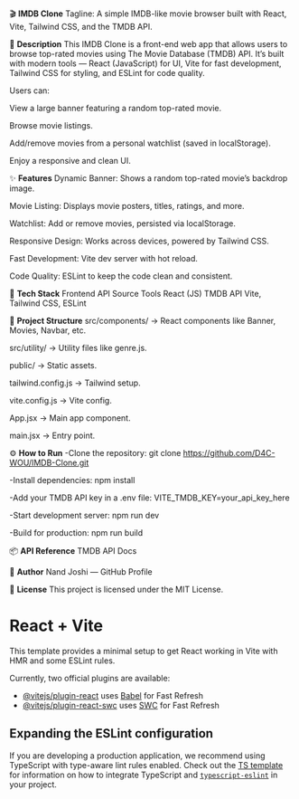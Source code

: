 🎬 **IMDB Clone**
Tagline: A simple IMDB-like movie browser built with React, Vite, Tailwind CSS, and the TMDB API.

📖 **Description**
This IMDB Clone is a front-end web app that allows users to browse top-rated movies using The Movie Database (TMDB) API.
It’s built with modern tools — React (JavaScript) for UI, Vite for fast development, Tailwind CSS for styling, and ESLint for code quality.

Users can:

View a large banner featuring a random top-rated movie.

Browse movie listings.

Add/remove movies from a personal watchlist (saved in localStorage).

Enjoy a responsive and clean UI.

✨ **Features**
Dynamic Banner: Shows a random top-rated movie’s backdrop image.

Movie Listing: Displays movie posters, titles, ratings, and more.

Watchlist: Add or remove movies, persisted via localStorage.

Responsive Design: Works across devices, powered by Tailwind CSS.

Fast Development: Vite dev server with hot reload.

Code Quality: ESLint to keep the code clean and consistent.

🧰 **Tech Stack**
Frontend	API Source	Tools
React (JS)	TMDB API	Vite, Tailwind CSS, ESLint

📁 **Project Structure**
src/components/ → React components like Banner, Movies, Navbar, etc.

src/utility/ → Utility files like genre.js.

public/ → Static assets.

tailwind.config.js → Tailwind setup.

vite.config.js → Vite config.

App.jsx → Main app component.

main.jsx → Entry point.

⚙️ **How to Run**
-Clone the repository:
git clone https://github.com/D4C-WOU/IMDB-Clone.git

-Install dependencies:
npm install

-Add your TMDB API key in a .env file:
VITE_TMDB_KEY=your_api_key_here

-Start development server:
npm run dev

-Build for production:
npm run build


📦 **API Reference**
TMDB API Docs

👤 **Author**
Nand Joshi — GitHub Profile

📝 **License**
This project is licensed under the MIT License.




# React + Vite

This template provides a minimal setup to get React working in Vite with HMR and some ESLint rules.

Currently, two official plugins are available:

- [@vitejs/plugin-react](https://github.com/vitejs/vite-plugin-react/blob/main/packages/plugin-react) uses [Babel](https://babeljs.io/) for Fast Refresh
- [@vitejs/plugin-react-swc](https://github.com/vitejs/vite-plugin-react/blob/main/packages/plugin-react-swc) uses [SWC](https://swc.rs/) for Fast Refresh

## Expanding the ESLint configuration

If you are developing a production application, we recommend using TypeScript with type-aware lint rules enabled. Check out the [TS template](https://github.com/vitejs/vite/tree/main/packages/create-vite/template-react-ts) for information on how to integrate TypeScript and [`typescript-eslint`](https://typescript-eslint.io) in your project.
